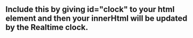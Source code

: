 ## Include this by giving id="clock" to your html element and then your innerHtml will be updated by the Realtime clock.
